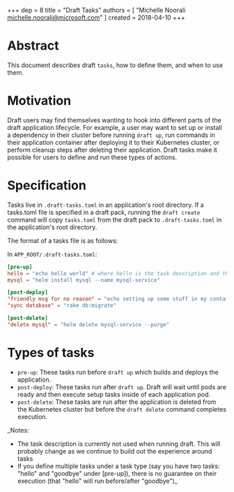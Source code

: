 +++
dep = 8
title = "Draft Tasks"
authors = [ "Michelle Noorali <michelle.noorali@microsoft.com>" ]
created = 2018-04-10
+++

# Abstract

This document describes draft `tasks`, how to define them, and when to use them.

# Motivation

Draft users may find themselves wanting to hook into different parts of the draft application lifecycle. For example, a user may want to set up or install a dependency in their cluster before running `draft up`, run commands in their application container after deploying it to their Kubernetes cluster, or perform cleanup steps after deleting their application. Draft tasks make it possible for users to define and run these types of actions.

# Specification
Tasks live in `.draft-tasks.toml` in an application's root directory. If a tasks.toml file is specified in a draft pack, running the `draft create` command will copy `tasks.toml` from the draft pack to `.draft-tasks.toml` in the application's root directory.

The format of a tasks file is as follows:

In `APP_ROOT/.draft-tasks.toml`:
```toml
[pre-up]
hello = "echo hello world" # where hello is the task description and the task is on the right side of = inside ""
mysql = "helm install mysql --name mysql-service"

[post-deploy]
"friendly msg for no reason" = "echo setting up some stuff in my container"
"sync database" = "rake db:migrate"

[post-delete]
"delete mysql" = "helm delete mysql-service --purge"
```

# Types of tasks
- `pre-up`: These tasks run before `draft up` which builds and deploys the application.
- `post-deploy`: These tasks run after `draft up`. Draft will wait until pods are ready and then execute setup tasks inside of each application pod.
- `post-delete`: These tasks are run after the application is deleted from the Kubernetes cluster but before the `draft delete` command completes execution.

_Notes:
- The task description is currently not used when running draft. This will probably change as we continue to build out the experience around tasks
- If you define multiple tasks under a task type (say you have two tasks: "hello" and "goodbye" under [pre-up]), there is no guarantee on their execution (that "hello" will run before/after "goodbye")_
